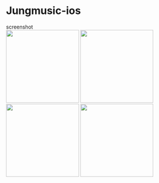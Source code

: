 # Jungmusic-ios

screenshot
<br>
<img src='https://github.com/iveinvalue/Jungmusic-ios/blob/master/img/1.png' width='200px'/>
<img src='https://github.com/iveinvalue/Jungmusic-ios/blob/master/img/2.png' width='200px'/>
<img src='https://github.com/iveinvalue/Jungmusic-ios/blob/master/img/3.png' width='200px'/>
<img src='https://github.com/iveinvalue/Jungmusic-ios/blob/master/img/4.png' width='200px'/>
